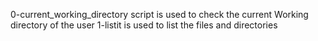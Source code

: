 0-current_working_directory script is used to check the current Working directory of the user
1-listit is used to list the files and directories 
